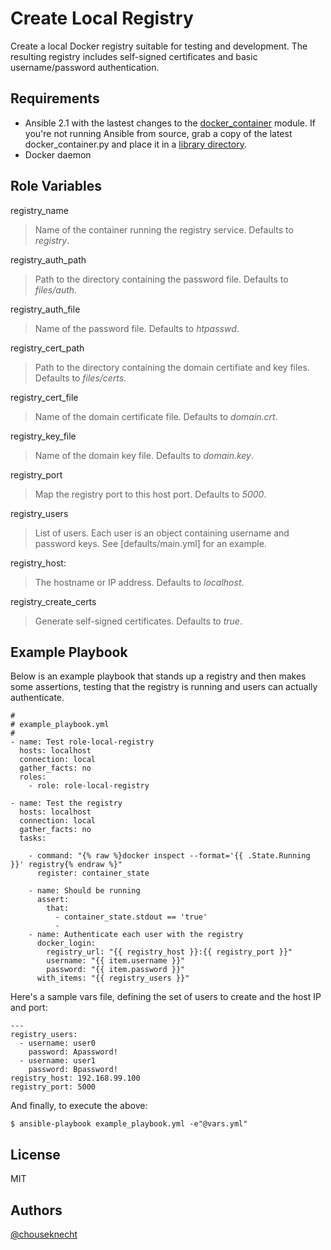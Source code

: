 Create Local Registry 
=====================

Create a local Docker registry suitable for testing and development. The resulting registry includes self-signed certificates and 
basic username/password authentication.

Requirements
------------

- Ansible 2.1 with the lastest changes to the [docker_container](https://github.com/ansible/ansible-modules-core/blob/devel/cloud/docker/docker_container.py) module. 
  If you're not running Ansible from source, grab a copy of the latest docker_container.py and place it in a [library directory](http://docs.ansible.com/ansible/intro_configuration.html#library).
- Docker daemon

Role Variables
--------------
registry_name
> Name of the container running the registry service. Defaults to *registry*.

registry_auth_path
> Path to the directory containing the password file. Defaults to *files/auth*. 

registry_auth_file
> Name of the password file. Defaults to *htpasswd*.

registry_cert_path
> Path to the directory containing the domain certifiate and key files. Defaults to *files/certs*. 

registry_cert_file
> Name of the domain certificate file. Defaults to *domain.crt*.

registry_key_file
> Name of the domain key file. Defaults to *domain.key*.

registry_port
> Map the registry port to this host port. Defaults to *5000*.

registry_users
> List of users. Each user is an object containing username and password keys. See [defaults/main.yml] for an example.

registry_host:
> The hostname or IP address. Defaults to *localhost*.

registry_create_certs
> Generate self-signed certificates. Defaults to *true*.

Example Playbook
----------------

Below is an example playbook that stands up a registry and then makes some assertions, testing that the registry is running and users can actually authenticate.

```
#
# example_playbook.yml
#
- name: Test role-local-registry 
  hosts: localhost
  connection: local
  gather_facts: no
  roles:
    - role: role-local-registry

- name: Test the registry
  hosts: localhost
  connection: local
  gather_facts: no
  tasks:

    - command: "{% raw %}docker inspect --format='{{ .State.Running }}' registry{% endraw %}"
      register: container_state

    - name: Should be running
      assert:
        that:
          - container_state.stdout == 'true' 
          - 
    - name: Authenticate each user with the registry
      docker_login:
        registry_url: "{{ registry_host }}:{{ registry_port }}"
        username: "{{ item.username }}"
        password: "{{ item.password }}"
      with_items: "{{ registry_users }}"
```

Here's a sample vars file, defining the set of users to create and the host IP and port:

```
---
registry_users:
  - username: user0
    password: Apassword! 
  - username: user1 
    password: Bpassword! 
registry_host: 192.168.99.100 
registry_port: 5000
```

And finally, to execute the above:

```
$ ansible-playbook example_playbook.yml -e"@vars.yml"
```

License
-------

MIT

Authors
-------

[@chouseknecht](https://github.com/chouseknecht)
